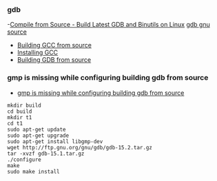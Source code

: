 ### gdb
-[Compile from Source - Build Latest GDB and Binutils on Linux](https://www.youtube.com/watch?v=QFFU1Y8tRV4)
[gdb gnu source](https://sourceware.org/pub/gdb/releases/?C=M;O=D)
- [Building GCC from source](https://medium.com/@darrenjs/building-gcc-from-source-dcc368a3bb70)
- [Installing GCC](https://gcc.gnu.org/wiki/InstallingGCC)
- [Building GDB from source](https://gist.github.com/richyliu/e9ec03f455bee86dc407b7e051245c0e)
### gmp is missing while configuring building gdb from source
- [gmp is missing while configuring building gdb from source](https://stackoverflow.com/questions/70380547/gmp-is-missing-while-configuring-building-gdb-from-source)
```
mkdir build
cd build
mkdir t1
cd t1
sudo apt-get update
sudo apt-get upgrade
sudo apt-get install libgmp-dev
wget http://ftp.gnu.org/gnu/gdb/gdb-15.2.tar.gz
tar -xvzf gdb-15.1.tar.gz
./configure
make
sudo make install
```